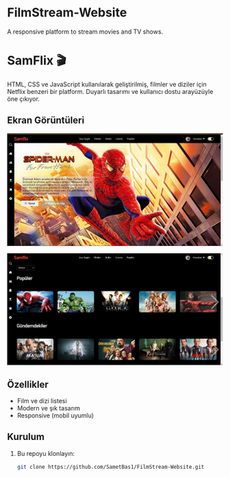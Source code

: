 # FilmStream-Website
A responsive platform to stream movies and TV shows.


# SamFlix 🎬

HTML, CSS ve JavaScript kullanılarak geliştirilmiş, filmler ve diziler için Netflix benzeri bir platform. 
Duyarlı tasarımı ve kullanıcı dostu arayüzüyle öne çıkıyor.

## Ekran Görüntüleri
![Ana Sayfa](img/AnaEkran.jpg)

![Görsel Açıklaması](img/Menu.jpg)


## Özellikler
- Film ve dizi listesi
- Modern ve şık tasarım
- Responsive (mobil uyumlu)



## Kurulum
1. Bu repoyu klonlayın:
   ```bash
   git clone https://github.com/SametBas1/FilmStream-Website.git
